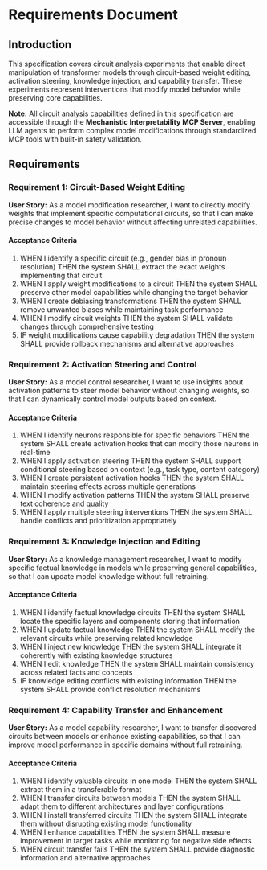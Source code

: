 # Requirements Document

## Introduction

This specification covers circuit analysis experiments that enable direct manipulation of transformer models through circuit-based weight editing, activation steering, knowledge injection, and capability transfer. These experiments represent interventions that modify model behavior while preserving core capabilities.

**Note:** All circuit analysis capabilities defined in this specification are accessible through the **Mechanistic Interpretability MCP Server**, enabling LLM agents to perform complex model modifications through standardized MCP tools with built-in safety validation.

## Requirements

### Requirement 1: Circuit-Based Weight Editing

**User Story:** As a model modification researcher, I want to directly modify weights that implement specific computational circuits, so that I can make precise changes to model behavior without affecting unrelated capabilities.

#### Acceptance Criteria

1. WHEN I identify a specific circuit (e.g., gender bias in pronoun resolution) THEN the system SHALL extract the exact weights implementing that circuit
2. WHEN I apply weight modifications to a circuit THEN the system SHALL preserve other model capabilities while changing the target behavior
3. WHEN I create debiasing transformations THEN the system SHALL remove unwanted biases while maintaining task performance
4. WHEN I modify circuit weights THEN the system SHALL validate changes through comprehensive testing
5. IF weight modifications cause capability degradation THEN the system SHALL provide rollback mechanisms and alternative approaches

### Requirement 2: Activation Steering and Control

**User Story:** As a model control researcher, I want to use insights about activation patterns to steer model behavior without changing weights, so that I can dynamically control model outputs based on context.

#### Acceptance Criteria

1. WHEN I identify neurons responsible for specific behaviors THEN the system SHALL create activation hooks that can modify those neurons in real-time
2. WHEN I apply activation steering THEN the system SHALL support conditional steering based on context (e.g., task type, content category)
3. WHEN I create persistent activation hooks THEN the system SHALL maintain steering effects across multiple generations
4. WHEN I modify activation patterns THEN the system SHALL preserve text coherence and quality
5. WHEN I apply multiple steering interventions THEN the system SHALL handle conflicts and prioritization appropriately

### Requirement 3: Knowledge Injection and Editing

**User Story:** As a knowledge management researcher, I want to modify specific factual knowledge in models while preserving general capabilities, so that I can update model knowledge without full retraining.

#### Acceptance Criteria

1. WHEN I identify factual knowledge circuits THEN the system SHALL locate the specific layers and components storing that information
2. WHEN I update factual knowledge THEN the system SHALL modify the relevant circuits while preserving related knowledge
3. WHEN I inject new knowledge THEN the system SHALL integrate it coherently with existing knowledge structures
4. WHEN I edit knowledge THEN the system SHALL maintain consistency across related facts and concepts
5. IF knowledge editing conflicts with existing information THEN the system SHALL provide conflict resolution mechanisms

### Requirement 4: Capability Transfer and Enhancement

**User Story:** As a model capability researcher, I want to transfer discovered circuits between models or enhance existing capabilities, so that I can improve model performance in specific domains without full retraining.

#### Acceptance Criteria

1. WHEN I identify valuable circuits in one model THEN the system SHALL extract them in a transferable format
2. WHEN I transfer circuits between models THEN the system SHALL adapt them to different architectures and layer configurations
3. WHEN I install transferred circuits THEN the system SHALL integrate them without disrupting existing model functionality
4. WHEN I enhance capabilities THEN the system SHALL measure improvement in target tasks while monitoring for negative side effects
5. WHEN circuit transfer fails THEN the system SHALL provide diagnostic information and alternative approaches